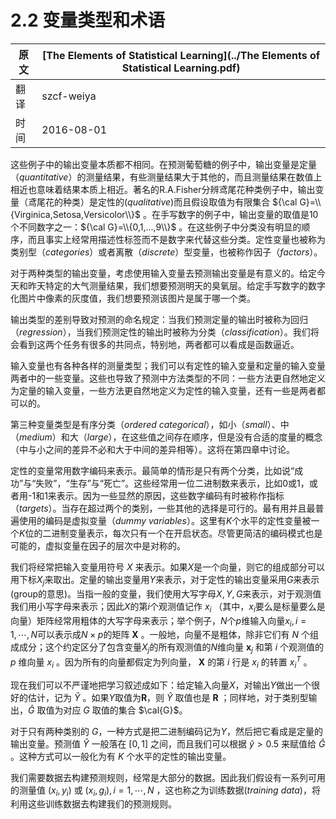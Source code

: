 # 2.2 变量类型和术语

原文     | [The Elements of Statistical Learning](../The Elements of Statistical Learning.pdf)
      ---|---
翻译     | szcf-weiya
时间     | 2016-08-01

这些例子中的输出变量本质都不相同。在预测葡萄糖的例子中，输出变量是定量（*quantitative*）的测量结果，有些测量结果大于其他的，而且测量结果在数值上相近也意味着结果本质上相近。著名的R.A.Fisher分辨鸢尾花种类例子中，输出变量（鸢尾花的种类）是定性的(*qualitative*)而且假设取值为有限集合 ${\cal G}=\\{Virginica,Setosa,Versicolor\\}$ 。在手写数字的例子中，输出变量的取值是10个不同数字之一：${\cal G}=\\{0,1,...,9\\}$ 。在这些例子中分类没有明显的顺序，而且事实上经常用描述性标签而不是数字来代替这些分类。定性变量也被称为类别型（*categories*）或者离散（*discrete*）型变量，也被称作因子（*factors*）。

对于两种类型的输出变量，考虑使用输入变量去预测输出变量是有意义的。给定今天和昨天特定的大气测量结果，我们想要预测明天的臭氧层。给定手写数字的数字化图片中像素的灰度值，我们想要预测该图片是属于哪一个类。

输出类型的差别导致对预测的命名规定：当我们预测定量的输出时被称为回归（*regression*），当我们预测定性的输出时被称为分类（*classification*）。我们将会看到这两个任务有很多的共同点，特别地，两者都可以看成是函数逼近。

输入变量也有各种各样的测量类型；我们可以有定性的输入变量和定量的输入变量两者中的一些变量。这些也导致了预测中方法类型的不同：一些方法更自然地定义为定量的输入变量，一些方法更自然地定义为定性的输入变量，还有一些是两者都可以的。

第三种变量类型是有序分类（*ordered categorical*），如小（*small*）、中（*medium*）和大（*large*），在这些值之间存在顺序，但是没有合适的度量的概念（中与小之间的差异不必和大于中间的差异相等）。这将在第四章中讨论。

定性的变量常用数字编码来表示。最简单的情形是只有两个分类，比如说“成功”与“失败”，“生存”与“死亡”。这些经常用一位二进制数来表示，比如0或1，或者用-1和1来表示。因为一些显然的原因，这些数字编码有时被称作指标（*targets*）。当存在超过两个的类别，一些其他的选择是可行的。最有用并且最普遍使用的编码是虚拟变量（*dummy variables*）。这里有$K$个水平的定性变量被一个$K$位的二进制变量表示，每次只有一个在开启状态。尽管更简洁的编码模式也是可能的，虚拟变量在因子的层次中是对称的。

我们将经常把输入变量用符号 $X$ 来表示。如果$X$是一个向量，则它的组成部分可以用下标$X_j$来取出。定量的输出变量用$Y$来表示，对于定性的输出变量采用$G$来表示(group的意思)。当指一般的变量，我们使用大写字母$X,Y,G$来表示，对于观测值我们用小写字母来表示；因此$X$的第$i$个观测值记作 $x_i$ （其中，$x_i$要么是标量要么是向量）矩阵经常用粗体的大写字母来表示；举个例子，$N$个$p$维输入向量$x_i,i=1,\cdots,N$可以表示成$N\times p$的矩阵 $\mathbf{X}$ 。一般地，向量不是粗体，除非它们有 $N$ 个组成成分；这个约定区分了包含变量$X_j$的所有观测值的$N$维向量 $\mathbf{x}_j$ 和第 $i$ 个观测值的 $p$ 维向量 $x_i$ 。因为所有的向量都假定为列向量， $\mathbf{X}$ 的第 $i$ 行是 $x_i$ 的转置 $x_i^T$ 。

现在我们可以不严谨地把学习叙述成如下：给定输入向量$X$，对输出$Y$做出一个很好的估计，记为 $\hat{Y}$ 。如果$Y$取值为$\mathbf{R}$，则 $\hat{Y}$ 取值也是 $\mathbf{R}$ ；同样地，对于类别型输出，$\hat{G}$ 取值为对应 $G$ 取值的集合 $\cal{G}$。

对于只有两种类别的 $G$，一种方式是把二进制编码记为$Y$，然后把它看成是定量的输出变量。预测值 $\hat{Y}$ 一般落在 $[0,1]$ 之间，而且我们可以根据 $\hat{y} > 0.5$ 来赋值给 $\hat{G}$ 。这种方式可以一般化为有 $K$ 个水平的定性的输出变量。

我们需要数据去构建预测规则，经常是大部分的数据。因此我们假设有一系列可用的测量值 $(x_i,y_i)$ 或 $(x_i,g_i),i=1,\cdots,N$ ，这也称之为训练数据(*training data*)，将利用这些训练数据去构建我们的预测规则。
